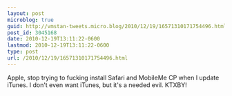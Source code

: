 ```yaml
---
layout: post
microblog: true
guid: http://vmstan-tweets.micro.blog/2010/12/19/16571310171754496.html
post_id: 3045168
date: 2010-12-19T13:11:22-0600
lastmod: 2010-12-19T13:11:22-0600
type: post
url: /2010/12/19/16571310171754496.html
---
```

Apple, stop trying to fucking install Safari and MobileMe CP when I update iTunes. I don't even want iTunes, but it's a needed evil. KTXBY!
